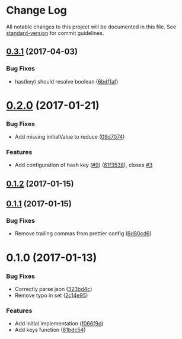 # Change Log

All notable changes to this project will be documented in this file. See [standard-version](https://github.com/conventional-changelog/standard-version) for commit guidelines.

<a name="0.3.1"></a>
## [0.3.1](https://github.com/relekang/micro-analytics-adapter-redis/compare/v0.3.0...v0.3.1) (2017-04-03)


### Bug Fixes

* has(key) should resolve boolean ([6bdf1af](https://github.com/relekang/micro-analytics-adapter-redis/commit/6bdf1af))



<a name="0.2.0"></a>
# [0.2.0](https://github.com/relekang/micro-analytics-adapter-redis/compare/v0.1.2...v0.2.0) (2017-01-21)


### Bug Fixes

* Add missing initialValue to reduce ([09d7074](https://github.com/relekang/micro-analytics-adapter-redis/commit/09d7074))


### Features

* Add configuration of hash key ([#9](https://github.com/relekang/micro-analytics-adapter-redis/issues/9)) ([61f3538](https://github.com/relekang/micro-analytics-adapter-redis/commit/61f3538)), closes [#3](https://github.com/relekang/micro-analytics-adapter-redis/issues/3)



<a name="0.1.2"></a>
## [0.1.2](https://github.com/relekang/micro-analytics-adapter-redis/compare/v0.1.1...v0.1.2) (2017-01-15)



<a name="0.1.1"></a>
## [0.1.1](https://github.com/relekang/micro-analytics-adapter-redis/compare/v0.1.0...v0.1.1) (2017-01-15)


### Bug Fixes

* Remove trailing commas from prettier config ([6d80cd6](https://github.com/relekang/micro-analytics-adapter-redis/commit/6d80cd6))



<a name="0.1.0"></a>
# 0.1.0 (2017-01-13)


### Bug Fixes

* Correctly parse json ([323bd4c](https://github.com/relekang/micro-analytics-adapter-redis/commit/323bd4c))
* Remove typo in set ([2c14e95](https://github.com/relekang/micro-analytics-adapter-redis/commit/2c14e95))


### Features

* Add initial implementation ([f066f9d](https://github.com/relekang/micro-analytics-adapter-redis/commit/f066f9d))
* Add keys function ([81bdc54](https://github.com/relekang/micro-analytics-adapter-redis/commit/81bdc54))
